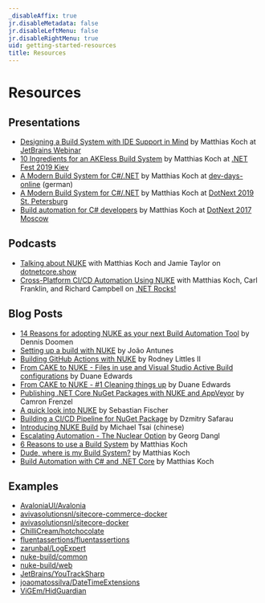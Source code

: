 ```yaml
---
_disableAffix: true
jr.disableMetadata: false
jr.disableLeftMenu: false
jr.disableRightMenu: true
uid: getting-started-resources
title: Resources
---
```


# Resources

## Presentations
- [Designing a Build System with IDE Support in Mind](https://www.youtube.com/watch?v=N57Zjb5-08I) by Matthias Koch at [JetBrains Webinar](https://blog.jetbrains.com/dotnet/2020/04/24/nuke-designing-build-system-ide-support-mind-webinar-recording/)
- [10 Ingredients for an AKEless Build System](https://www.youtube.com/watch?v=SVD70QYvQ6I) by Matthias Koch at [.NET Fest 2019 Kiev](https://dotnetfest.com/dotnetfest2019/indexe.html)
- [A Modern Build System for C#/.NET](https://www.youtube.com/watch?v=SwZi0B6_dQ0) by Matthias Koch at [dev-days-online](https://www.dev-days-online.de/) (german)
- [A Modern Build System for C#/.NET](https://www.youtube.com/watch?v=U7TBrWo5Uag) by Matthias Koch at [DotNext 2019 St. Petersburg](https://2019.dotnext-piter.ru/en/)
- [Build automation for C# developers](https://www.youtube.com/watch?v=7gEqxzD6hbs) by Matthias Koch at [DotNext 2017 Moscow](https://2017.dotnext-moscow.ru/en/)

## Podcasts
- [Talking about NUKE](https://dotnetcore.show/episode-22-nuke-with-matthias-koch/) with Matthias Koch and Jamie Taylor on [dotnetcore.show](https://dotnetcore.show/)
- [Cross-Platform CI/CD Automation Using NUKE](https://dotnetrocks.com/?show=1598) with Matthias Koch, Carl Franklin, and Richard Campbell on [.NET Rocks!](https://dotnetrocks.com)

## Blog Posts
- [14 Reasons for adopting NUKE as your next Build Automation Tool](https://www.continuousimprover.com/2020/03/reasons-for-adopting-nuke.html) by Dennis Doomen
- [Setting up a build with NUKE](https://blog.codingmilitia.com/2020/10/24/2020-10-24-setting-up-a-build-with-nuke/) by João Antunes
- [Building GitHub Actions with NUKE](https://rodneylittlesii.com/posts/topic/building-github-actions-with-nuke) by Rodney Littles II
- [From CAKE to NUKE - Files in use and Visual Studio Active Build configurations](https://www.duaneedwards.net/from-cake-to-nuke-files-in-use-visual-studio-active-build-configurations/) by Duane Edwards
- [From CAKE to NUKE - #1 Cleaning things up](https://www.duaneedwards.net/from-cake-to-nuke-1/) by Duane Edwards
- [Publishing .NET Core NuGet Packages with NUKE and AppVeyor](https://cfrenzel.com/publishing-nuget-nuke-appveyor/) by Camron Frenzel
- [A quick look into NUKE](https://codingforliving.codes/2019/11/a-quick-look-into-nuke-part-1/) by Sebastian Fischer
- [Building a CI/CD Pipeline for NuGet Package](https://medium.com/@sleepymaniac/building-a-ci-cd-pipeline-for-nuget-package-with-help-from-gitversion-nuke-and-azure-devops-4dd00521b1ac) by Dzmitry Safarau
- [Introducing NUKE Build](https://www.huanlintalk.com/2018/04/introducing-nuke-build.html) by Michael Tsai (chinese)
- [Escalating Automation - The Nuclear Option](https://blog.dangl.me/archive/escalating-automation-the-nuclear-option/) by Georg Dangl
- [6 Reasons to use a Build System](https://medium.com/@matkoch87/6-reasons-to-use-a-build-system-92e6b67d0231) by Matthias Koch
- [Dude, where is my Build System?](https://medium.com/@matkoch87/dude-where-is-my-build-system-f0edc1668771) by Matthias Koch
- [Build Automation with C# and .NET Core](https://medium.com/@matkoch87/build-automation-with-c-and-net-core-9a42ebcf729d) by Matthias Koch

## Examples
- [AvaloniaUI/Avalonia](https://github.com/AvaloniaUI/Avalonia/tree/master/nukebuild)
- [avivasolutionsnl/sitecore-commerce-docker](https://github.com/avivasolutionsnl/sitecore-commerce-docker/tree/master/build)
- [avivasolutionsnl/sitecore-docker](https://github.com/avivasolutionsnl/sitecore-docker/tree/master/build)
- [ChilliCream/hotchocolate](https://github.com/ChilliCream/hotchocolate/tree/main/.build)
- [fluentassertions/fluentassertions](https://github.com/fluentassertions/fluentassertions/tree/master/Build)
- [zarunbal/LogExpert](https://github.com/zarunbal/LogExpert/tree/master/build)
- [nuke-build/common](https://github.com/nuke-build/common/tree/develop/build)
- [nuke-build/web](https://github.com/nuke-build/web/tree/master/build)
- [JetBrains/YouTrackSharp](https://github.com/JetBrains/YouTrackSharp)
- [joaomatossilva/DateTimeExtensions](https://github.com/joaomatossilva/DateTimeExtensions)
- [ViGEm/HidGuardian](https://github.com/ViGEm/HidGuardian/tree/master/build)
